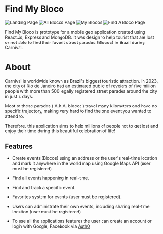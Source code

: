 # Find My Bloco

![Landing Page](assets/Screenshot%202023-07-18%20115249.jpg)
![All Blocos Page](assets/Screenshot%202023-07-18%20115654.jpg)
![My Blocos](assets/Screenshot%202023-07-18%20120322.jpg)
![Find A Bloco Page](assets/Screenshot%202023-07-18%20120421.jpg)

Find My Bloco is prototype for a mobile geo application created using React.Js, Express and MongoDB. 
It was design to help tourist that are lost or not able to find their favorit street parades (Blocos) in Brazil during Carnival.

# About

Carnival is worldwide known as Brazil's biggest touristic attraction. In 2023, the city of Rio de Janeiro had an estimated public of revelers of five million people with more than 500 legally registered street parades around the city in just 4 days.

Most of these parades ( A.K.A. blocos ) travel many kilometers and have no specific trajectory, making very hard to find the one event you wanted to attend to.

Therefore, this application aims to help millions of people not to get lost and enjoy their time during this beautiful celebration of life!

## Features

- Create events (Blocos) using an address or the user's real-time location and mark it anywhere in the world map using Google Maps API (user must be registered). 

- Find all events happening in real-time.

- Find and track a specific event.

- Favorites system for events (user must be registered).

- Users can administrate their own events, including sharing real-time location (user must be registered).

- To use all the applications features the user can create an account or login with Google, Facebook via [ Auth0 ](https://auth0.com)
